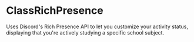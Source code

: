 # ClassRichPresence
 Uses Discord's Rich Presence API to let you customize your activity status, displaying that you're actively studying a specific school subject.
